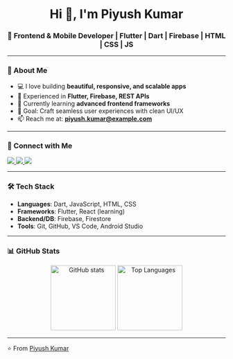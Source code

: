 <h1 align="center">Hi 👋, I'm Piyush Kumar</h1>
<h3 align="center">🚀 Frontend & Mobile Developer | Flutter | Dart | Firebase | HTML | CSS | JS</h3>

---

### 🌟 About Me  
- 💻 I love building **beautiful, responsive, and scalable apps**  
- 🚀 Experienced in **Flutter, Firebase, REST APIs**  
- 🌱 Currently learning **advanced frontend frameworks**  
- 🎯 Goal: Craft seamless user experiences with clean UI/UX  
- 📫 Reach me at: **[piyush.kumar@example.com](mailto:piyush.kumar@example.com)**  

---

### 🔗 Connect with Me  
<p align="left">
  <a href="https://linkedin.com/in/yourprofile" target="_blank">
    <img src="https://img.shields.io/badge/LinkedIn-0A66C2?style=for-the-badge&logo=linkedin&logoColor=white"/>
  </a>
  <a href="mailto:piyush.kumar@example.com">
    <img src="https://img.shields.io/badge/Email-D14836?style=for-the-badge&logo=gmail&logoColor=white"/>
  </a>
  <a href="https://twitter.com/yourprofile" target="_blank">
    <img src="https://img.shields.io/badge/Twitter-1DA1F2?style=for-the-badge&logo=twitter&logoColor=white"/>
  </a>
</p>

---

### 🛠️ Tech Stack  
- **Languages**: Dart, JavaScript, HTML, CSS  
- **Frameworks**: Flutter, React (learning)  
- **Backend/DB**: Firebase, Firestore  
- **Tools**: Git, GitHub, VS Code, Android Studio  

---

### 📊 GitHub Stats  
<p align="center">
  <img src="https://github-readme-stats.vercel.app/api?username=yourusername&show_icons=true&theme=radical" alt="GitHub stats" height="150"/>
  <img src="https://github-readme-stats.vercel.app/api/top-langs/?username=yourusername&layout=compact&theme=radical" alt="Top Languages" height="150"/>
</p>

---

⭐️ From [Piyush Kumar](https://github.com/yourusername)

